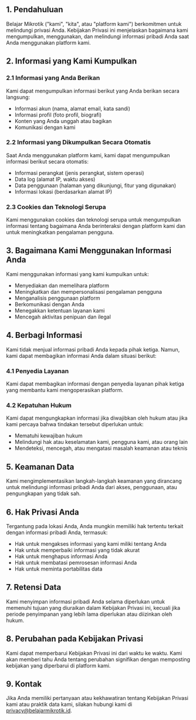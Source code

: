 ## 1. Pendahuluan

Belajar Mikrotik ("kami", "kita", atau "platform kami") berkomitmen untuk melindungi privasi Anda. Kebijakan Privasi ini menjelaskan bagaimana kami mengumpulkan, menggunakan, dan melindungi informasi pribadi Anda saat Anda menggunakan platform kami.

## 2. Informasi yang Kami Kumpulkan

### 2.1 Informasi yang Anda Berikan
Kami dapat mengumpulkan informasi berikut yang Anda berikan secara langsung:
- Informasi akun (nama, alamat email, kata sandi)
- Informasi profil (foto profil, biografi)
- Konten yang Anda unggah atau bagikan
- Komunikasi dengan kami

### 2.2 Informasi yang Dikumpulkan Secara Otomatis
Saat Anda menggunakan platform kami, kami dapat mengumpulkan informasi berikut secara otomatis:
- Informasi perangkat (jenis perangkat, sistem operasi)
- Data log (alamat IP, waktu akses)
- Data penggunaan (halaman yang dikunjungi, fitur yang digunakan)
- Informasi lokasi (berdasarkan alamat IP)

### 2.3 Cookies dan Teknologi Serupa
Kami menggunakan cookies dan teknologi serupa untuk mengumpulkan informasi tentang bagaimana Anda berinteraksi dengan platform kami dan untuk meningkatkan pengalaman pengguna.

## 3. Bagaimana Kami Menggunakan Informasi Anda

Kami menggunakan informasi yang kami kumpulkan untuk:
- Menyediakan dan memelihara platform
- Meningkatkan dan mempersonalisasi pengalaman pengguna
- Menganalisis penggunaan platform
- Berkomunikasi dengan Anda
- Menegakkan ketentuan layanan kami
- Mencegah aktivitas penipuan dan ilegal

## 4. Berbagi Informasi

Kami tidak menjual informasi pribadi Anda kepada pihak ketiga. Namun, kami dapat membagikan informasi Anda dalam situasi berikut:

### 4.1 Penyedia Layanan
Kami dapat membagikan informasi dengan penyedia layanan pihak ketiga yang membantu kami mengoperasikan platform.

### 4.2 Kepatuhan Hukum
Kami dapat mengungkapkan informasi jika diwajibkan oleh hukum atau jika kami percaya bahwa tindakan tersebut diperlukan untuk:
- Mematuhi kewajiban hukum
- Melindungi hak atau keselamatan kami, pengguna kami, atau orang lain
- Mendeteksi, mencegah, atau mengatasi masalah keamanan atau teknis

## 5. Keamanan Data

Kami mengimplementasikan langkah-langkah keamanan yang dirancang untuk melindungi informasi pribadi Anda dari akses, penggunaan, atau pengungkapan yang tidak sah.

## 6. Hak Privasi Anda

Tergantung pada lokasi Anda, Anda mungkin memiliki hak tertentu terkait dengan informasi pribadi Anda, termasuk:
- Hak untuk mengakses informasi yang kami miliki tentang Anda
- Hak untuk memperbaiki informasi yang tidak akurat
- Hak untuk menghapus informasi Anda
- Hak untuk membatasi pemrosesan informasi Anda
- Hak untuk meminta portabilitas data

## 7. Retensi Data

Kami menyimpan informasi pribadi Anda selama diperlukan untuk memenuhi tujuan yang diuraikan dalam Kebijakan Privasi ini, kecuali jika periode penyimpanan yang lebih lama diperlukan atau diizinkan oleh hukum.

## 8. Perubahan pada Kebijakan Privasi

Kami dapat memperbarui Kebijakan Privasi ini dari waktu ke waktu. Kami akan memberi tahu Anda tentang perubahan signifikan dengan memposting kebijakan yang diperbarui di platform kami.

## 9. Kontak

Jika Anda memiliki pertanyaan atau kekhawatiran tentang Kebijakan Privasi kami atau praktik data kami, silakan hubungi kami di privacy@belajarmikrotik.id.
